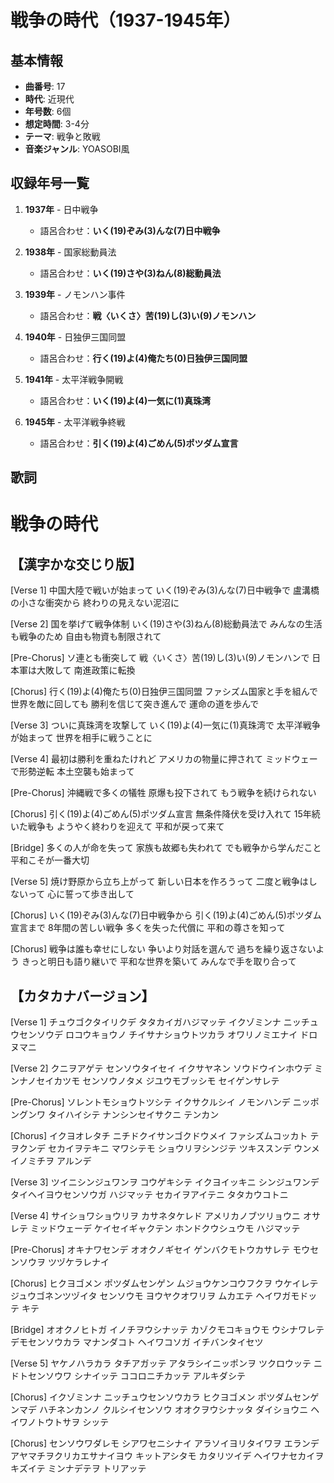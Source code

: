 # 戦争の時代（1937-1945年）

## 基本情報
- **曲番号**: 17
- **時代**: 近現代
- **年号数**: 6個
- **想定時間**: 3-4分
- **テーマ**: 戦争と敗戦
- **音楽ジャンル**: YOASOBI風

## 収録年号一覧

1. **1937年** - 日中戦争
   - 語呂合わせ：**いく(19)ぞみ(3)んな(7)日中戦争**

2. **1938年** - 国家総動員法
   - 語呂合わせ：**いく(19)さや(3)ねん(8)総動員法**

3. **1939年** - ノモンハン事件
   - 語呂合わせ：**戦〈いくさ〉苦(19)し(3)い(9)ノモンハン**

4. **1940年** - 日独伊三国同盟
   - 語呂合わせ：**行く(19)よ(4)俺たち(0)日独伊三国同盟**

5. **1941年** - 太平洋戦争開戦
   - 語呂合わせ：**いく(19)よ(4)一気に(1)真珠湾**

6. **1945年** - 太平洋戦争終戦
   - 語呂合わせ：**引く(19)よ(4)ごめん(5)ポツダム宣言**

## 歌詞

# 戦争の時代

## 【漢字かな交じり版】

[Verse 1]
中国大陸で戦いが始まって
いく(19)ぞみ(3)んな(7)日中戦争で
盧溝橋の小さな衝突から
終わりの見えない泥沼に

[Verse 2]
国を挙げて戦争体制
いく(19)さや(3)ねん(8)総動員法で
みんなの生活も戦争のため
自由も物資も制限されて

[Pre-Chorus]
ソ連とも衝突して
戦〈いくさ〉苦(19)し(3)い(9)ノモンハンで
日本軍は大敗して
南進政策に転換

[Chorus]
行く(19)よ(4)俺たち(0)日独伊三国同盟
ファシズム国家と手を組んで
世界を敵に回しても
勝利を信じて突き進んで
運命の道を歩んで

[Verse 3]
ついに真珠湾を攻撃して
いく(19)よ(4)一気に(1)真珠湾で
太平洋戦争が始まって
世界を相手に戦うことに

[Verse 4]
最初は勝利を重ねたけれど
アメリカの物量に押されて
ミッドウェーで形勢逆転
本土空襲も始まって

[Pre-Chorus]
沖縄戦で多くの犠牲
原爆も投下されて
もう戦争を続けられない

[Chorus]
引く(19)よ(4)ごめん(5)ポツダム宣言
無条件降伏を受け入れて
15年続いた戦争も
ようやく終わりを迎えて
平和が戻って来て

[Bridge]
多くの人が命を失って
家族も故郷も失われて
でも戦争から学んだこと
平和こそが一番大切

[Verse 5]
焼け野原から立ち上がって
新しい日本を作ろうって
二度と戦争はしないって
心に誓って歩き出して

[Chorus]
いく(19)ぞみ(3)んな(7)日中戦争から
引く(19)よ(4)ごめん(5)ポツダム宣言まで
8年間の苦しい戦争
多くを失った代償に
平和の尊さを知って

[Chorus]
戦争は誰も幸せにしない
争いより対話を選んで
過ちを繰り返さないよう
きっと明日も語り継いで
平和な世界を築いて
みんなで手を取り合って

## 【カタカナバージョン】

[Verse 1]
チュウゴクタイリクデ タタカイガハジマッテ
イクゾミンナ ニッチュウセンソウデ
ロコウキョウノ チイサナショウトツカラ
オワリノミエナイ ドロヌマニ

[Verse 2]
クニヲアゲテ センソウタイセイ
イクサヤネン ソウドウインホウデ
ミンナノセイカツモ センソウノタメ
ジユウモブッシモ セイゲンサレテ

[Pre-Chorus]
ソレントモショウトツシテ
イクサクルシイ ノモンハンデ
ニッポングンワ タイハイシテ
ナンシンセイサクニ テンカン

[Chorus]
イクヨオレタチ ニチドクイサンゴクドウメイ
ファシズムコッカト テヲクンデ
セカイヲテキニ マワシテモ
ショウリヲシンジテ ツキススンデ
ウンメイノミチヲ アルンデ

[Verse 3]
ツイニシンジュワンヲ コウゲキシテ
イクヨイッキニ シンジュワンデ
タイヘイヨウセンソウガ ハジマッテ
セカイヲアイテニ タタカウコトニ

[Verse 4]
サイショワショウリヲ カサネタケレド
アメリカノブツリョウニ オサレテ
ミッドウェーデ ケイセイギャクテン
ホンドクウシュウモ ハジマッテ

[Pre-Chorus]
オキナワセンデ オオクノギセイ
ゲンバクモトウカサレテ
モウセンソウヲ ツヅケラレナイ

[Chorus]
ヒクヨゴメン ポツダムセンゲン
ムジョウケンコウフクヲ ウケイレテ
ジュウゴネンツヅイタ センソウモ
ヨウヤクオワリヲ ムカエテ
ヘイワガモドッテ キテ

[Bridge]
オオクノヒトガ イノチヲウシナッテ
カゾクモコキョウモ ウシナワレテ
デモセンソウカラ マナンダコト
ヘイワコソガ イチバンタイセツ

[Verse 5]
ヤケノハラカラ タチアガッテ
アタラシイニッポンヲ ツクロウッテ
ニドトセンソウワ シナイッテ
ココロニチカッテ アルキダシテ

[Chorus]
イクゾミンナ ニッチュウセンソウカラ
ヒクヨゴメン ポツダムセンゲンマデ
ハチネンカンノ クルシイセンソウ
オオクヲウシナッタ ダイショウニ
ヘイワノトウトサヲ シッテ

[Chorus]
センソウワダレモ シアワセニシナイ
アラソイヨリタイワヲ エランデ
アヤマチヲクリカエサナイヨウ
キットアシタモ カタリツイデ
ヘイワナセカイヲ キズイテ
ミンナデテヲ トリアッテ